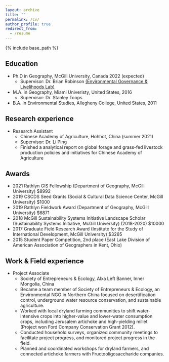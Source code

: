 ```yaml
---
layout: archive
title: ""
permalink: /cv/
author_profile: true
redirect_from:
  - /resume
---
```


{% include base_path %}

Education
---
* Ph.D in Geography, McGill University, Canada 2022 (expected)
  * Supervisor: Dr. Brian Robinson [(Environmental Governance & Livelihoods Lab)]("http://www.brianerobinson.com")
* M.A. in Geography, Miami Univeristy, United States, 2016
  * Supervisor: Dr. Stanley Toops
* B.A. in Environmental Studies, Allegheny College, United States, 2011

Research experience
---
* Research Assistant 
  * Chinese Academy of Agriculture, Hohhot, China (summer 2021)
  * Supervisor: Dr. Li Ping
  * Finished a analytical report on global forage and grass-fed livestock production policies and initiatives for Chinese Academy of Agriculture
 
Awards
--- 
* 2021 Rathlyn GIS Fellowship (Department of Geography, McGill University) $8992
* 2019 CSCDS Seed Grants (Social & Cultural Data Science Center, McGill University) $1000
* 2019 Rathlyn Fieldwork Award (Department of Geography, McGill University) $6871
* 2018 McGill Sustainability Systems Initiative Landscape Scholar (Sustainability Systems Initiative, McGill University) (2018-2020) $10000
* 2017 Graduate Field Research Award (Institute for the Study of International Development, McGill University) $3265
* 2015 Student Paper Competition, 2nd place (East Lake Division of American Association of Geographers in Kent, Ohio) 

Work & Field experience 
--- 
* Project Associate 
  * Society of Entrepreneurs & Ecology, Alxa Left Banner, Inner Mongolia, China 
  * Became a team member of Society of Entrepreneurs & Ecology, an Environmental NGO in Northern China focused on desertification control, underground water resource conservation, and sustainable agriculture.
  * Worked with local dryland farming communities to shift water-intensive crops into higher-value and lower-water consumption crops, including Jerusalem artichoke and high-yielding millet (Project won Ford Company Conservation Grant 2012).  
  * Conducted household surveys, organized community meetings to facilitate project progress, and monitored project progress in the field.  
  * Planned and coordinated workshops for dryland farmers, and connected artichoke farmers with Fructooligosaccharide companies. 


                                                                                                                   
